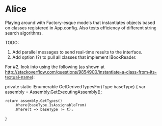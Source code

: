 # Alice
Playing around with Factory-esque models that instantiates objects based on classes registered in App.config. Also tests efficiency of different string search algorithms.
 
TODO:
1. Add parallel messages to send real-time results to the interface.
2. Add option (?) to pull all classes that implement IBookReader.

For #2, look into using the following (as shown at http://stackoverflow.com/questions/9854900/instantiate-a-class-from-its-textual-name):


private static IEnumerable<Type> GetDerivedTypesFor(Type baseType)
{
    var assembly = Assembly.GetExecutingAssembly();

    return assembly.GetTypes()
        .Where(baseType.IsAssignableFrom)
        .Where(t => baseType != t);
}
